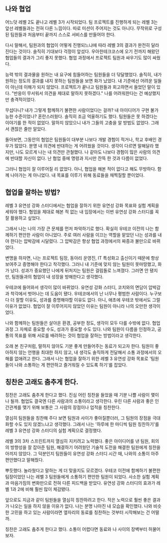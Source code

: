 ## 나와 협업

어느덧 레벨 2도 끝나고 레벨 3가 시작되었다. 팀 프로젝트를 진행하게 되는 레벨 3는 앞선 레벨들과는 전혀 다른 느낌이다. 따로 미션이 주어지는 것도 아니다. 무작위로 구성된 팀원들과 처음부터 끝까지 스스로 서비스를 만들어야 한다.

다시 말해서, 팀원과의 협업이 어떻게 진행되느냐에 따라 레벨 3의 결과가 완전히 달라진다는 것이다. 솔직히 기대보다 걱정이 앞섰다. 우아한테크코스에 오기 전까지 해왔던 협업들의 결과가 그리 좋지 못했다. 협업 과정에서 프로젝트 팀원과 싸우기도 많이 싸웠다.

능력 밖의 결과물을 원하는 내 요구에 힘들어하는 팀원들을 더 닦달했었다. 솔직히, 내가 원하는 정도의 결과를 내지 못하는 팀원들을 보면 화가 났었다. 내 기준에선 어려운 일들이 아닌데 이해가 되지 않았다. 프로젝트가 끝나고 팀원들과 회고하면서 들었던 말이 있다. "반응이 무서워서 의견을 제대로 말하지 못하겠다." 나를 어려워한다는 건 예상했지만 충격적이었다.

무섭다니? 내가 그렇게 함께하기 불편한 사람이었다는 걸까? 내 아이디어가 구현 불가능한 수준이었나? 혼란스러웠다. 솔직히 조금 억울하기도 했다. 팀원들은 못 하겠다는 이야기를 한 적이 없었다. 말하지 않았으니 내가 그들의 고충을 알 방법도 없었다. 그래서 괜찮은 줄만 알았다.

돌아보면, 그동안의 협업은 팀원들이 대부분 나보다 개발 경험이 적거나, 학교 후배인 경우가 많았다. 분명 내 의견에 반대하는 게 어려웠을 것이다. 생각이 다르면 말해달라 했지만, 나도 모르게 나는 내 의견만 관철했다. 나 같아도 나보다 경험이 많은 사람의 의견에 반대할 자신이 없다. 난 협업 중에 명령과 지시만 잔뜩 한 것과 다름이 없었다.

그러니 협업이 잘 이루어질 리 없었다. 아니, 협업을 해본 적이 없다고 해도 무방하다. 함께 나아가는 게 아니었다. 내 목표를 이루기 위해 동료들을 채찍질할 뿐이었다.

## 협업을 잘하는 방법?

레벨 3 유연성 강화 스터디에서는 협업을 잘하기 위한 유연성 강화 목표와 실험 계획을 세워야 했다. 협업을 제대로 해본 적 없는 내 입장에서는 이번 유연성 강화 스터디를 꼭 잘 활용하고 싶었다.

그래서 나는 나의 가장 큰 문제를 먼저 파악하기로 했다. 확실히 우테코 이전의 나는 함께하기 편안한 사람이 아니었다. 주로 여러 사람을 이끄는 역할을 맡았던 나는 성과를 내야 한다는 압박감에 시달렸다. 그 압박감은 항상 협업 과정에서의 짜증과 불만으로 바뀌었다.

변명을 하자면, 나는 프로젝트 팀장, 동아리 운영진, IT 특성화고 출신이기 때문에 항상 보여주고 증명해야 한다고 착각했다. 그러니 내 기준에 맞지 않는 팀원이 못마땅했고, 화가 났다. 성과가 중요했던 나에게 뒤처지는 팀원은 걸림돌로 느껴졌다. 그러면 안 됐지만, 팀원들과의 협업이 내 성장을 방해한다고 생각했다.

우테코에 들어와서 생각이 많이 바뀌었다. 유연성 강화 스터디, 코치와의 면담이 압박감과 착각에서 벗어나는 데 도움이 됐다. 우테코에서의 난 너무나 평범한 사람이다. 누구보다 더 잘할 이유도, 성과를 증명해야할 이유도 없다. 아니, 애초에 우테코 밖에서도 그럴 이유가 없었다. 협업이 잘 이루어지지 않았던 이유는 팀원이 아니라 나의 오만한 생각이었다.

나와 함께하는 팀원들은 살아온 환경, 공부한 정도, 생각이 모두 다를 수밖에 없다. 협업 과정 그 자체로 중요할 수도, 성과가 중요할 수도 있다. 나와 팀원이 다름을 인정하고, 공통의 목표를 위해 서로를 배려하는 것이 협업을 잘하는 방법이라고 생각한다.

오래 본 친구처럼, 말하지 않아도 기분 좋게 만들어주는 동료가 되고자 한다. 팀원이 좋아하지 않는 언행을 최대한 하지 않고, 내 생각도 솔직하게 전달해서 소통 과정에서의 오해를 없애려고 한다. 그래서 나는 협업을 잘하기 위한 레벨 3 유연성 강화 목표로 '팀원들이 나와 소통하는 게 편안하고 즐거워질 수 있도록 하기'를 잡았다.

## 칭찬은 고래도 춤추게 한다.

칭찬은 고래도 춤추게 한다고 했다. 진심 어린 칭찬을 들었을 때 기분 나쁠 사람이 몇이나 될까. 협업도 결국엔 다른 사람과의 소통이라고 생각한다. 우린 다른 사람과 좋은 인간관계를 맺기 위해 보통은 그 사람의 장점이나 업적을 칭찬한다.

열심히 팀원들을 칭찬해 주다 보면 팀원과 사이가 좋아질뿐더러, 그 팀원의 장점을 극대화할 수도 있지 않겠느냐고 생각했다. 그래서 나는 '하루에 한 마디씩 팀원 칭찬하기'를 레벨 3 유연성 강화 스터디의 실험 계획으로 결정했다.

레벨 3의 3차 스프린트까지 열심히 지키려고 노력했다. 좋은 아이디어를 낸 팀원, 회의의 방향성을 잘 잡아준 팀원, 해결하기 어려웠던 기술적 도전을 해결한 팀원에게 칭찬을 아끼지 않았다. 그 덕분인지 팀원들이 유연성 강화 스터디 시간 때, 나와의 소통이 아주 편안했다고 말해줬다.

뿌듯했다. 놀라웠다고 말하는 게 더 맞을지도 모르겠다. 우테코 이전에 함께하기 불편한 팀장이었던 나는 레벨 3 팀원들에게 소통하기 편안한 팀원이 되었다. 사소한 실험 계획과 마음가짐의 변화만으로 전혀 다른 피드백을 받았다. 유연성 강화 스터디의 효과가 레벨 1과 2에 비해 훨씬 많이 체감됐다.

앞으로도 지금과 같이 팀원들을 열심히 칭찬하려고 한다. 작은 노력으로 훨씬 좋은 결과가 나오는 일을 하지 않을 이유가 없다. 나는 분명 나아진 내 모습을 확인했다. 나와 비슷한 고민을 하고 있는 사람이라면 옆자리의 동료를 칭찬하는 것부터 시작해보는 건 어떨까.

칭찬은 고래도 춤추게 한다고 했다. 소통이 어렵다면 동료와 나 사이의 장벽부터 허물어보자.
